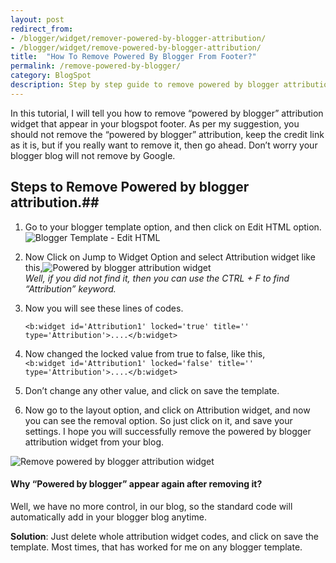 ```yaml
---
layout: post
redirect_from: 
- /blogger/widget/remover-powered-by-blogger-attribution/
- /blogger/widget/remove-powered-by-blogger-attribution/
title:  "How To Remove Powered By Blogger From Footer?"
permalink: /remove-powered-by-blogger/
category: BlogSpot
description: Step by step guide to remove powered by blogger attribution from your blogger blog footer.
---
```

In this tutorial, I will tell you how to remove “powered by blogger” attribution widget that appear in your blogspot footer. As per my suggestion, you should not remove the “powered by blogger” attribution, keep the credit link as it is, but if you really want to remove it, then go ahead. Don’t worry your blogger blog will not remove by Google.

## Steps to Remove Powered by blogger attribution.##

1. Go to your blogger template option, and then click on Edit HTML option. <br/><img class="img-responsive" alt="Blogger Template - Edit HTML" src="https://cdn.goyllo.com/blogspot/blogger-template-edit-html.png" title="Blogger Template - Edit HTML" />

2. Now Click on Jump to Widget Option and select Attribution widget like this,<img class="img-responsive" alt="Powered by blogger attribution widget" src="https://cdn.goyllo.com/blogspot/blogger-attribution-widget.png" title="Powered by blogger attribution widget"/><br />*Well, if you did not find it, then you can use the CTRL + F to find “Attribution” keyword.*

3. Now you will see these lines of codes.<br/>

    `<b:widget id='Attribution1' locked='true' title='' type='Attribution'>....</b:widget>`

4. Now changed the locked value from true to false, like this,<br/>
   `<b:widget id='Attribution1' locked='false' title='' type='Attribution'>....</b:widget>`

5. Don’t change any other value, and click on save the template.

6. Now go to the layout option, and click on Attribution widget, and now you can see the removal option. So just click on it, and save your settings. I hope you will successfully remove the powered by blogger attribution widget from your blog.

<img class="img-responsive" alt="Remove powered by blogger attribution widget" src="https://cdn.goyllo.com/blogspot/remove-powered-by-blogger-attribution-widget.png" title="Remove powered by blogger attribution widget" />


#### Why “Powered by blogger” appear again after removing it? ####

Well, we have no more control, in our blog, so the standard code will automatically add in your blogger blog anytime.

**Solution**: Just delete whole attribution widget codes, and click on save the template. Most times, that has worked for me on any blogger template.
